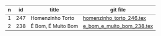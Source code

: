 n  | id      | title   | git file   |   
-- | ------- | ------- | ---------- |
1  | 247     | Homenzinho Torto | [homenzinho_torto_246.tex](https://github.com/psalterio/repository/blob/master/songs/pt/homenzinho_torto_246.tex) |  
2  | 238     | É Bom, É Muito Bom           | [e_bom_e_muito_bom_238.tex](https://github.com/psalterio/repository/blob/master/songs/pt/e_bom_e_muito_bom_238.tex)   | 
